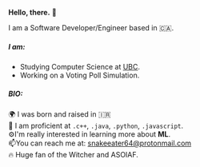 <strong>Hello, there.</strong> 👋 

I am a Software Developer/Engineer based in :canada:.
##### I am:
- Studying Computer Science at [UBC](https://github.com/ubc).
- Working on a Voting Poll Simulation.

##### BIO:
🌍 I was born and raised in :iran:<br>
:100: I am proficient at `.c++`, `.java`, `.python`, `.javascript`.<br>
⚙️I'm really interested in learning more about <strong>ML</strong>.<br>
📫You can reach me at: [snakeeater64@protonmail.com](snakeeater64@protonmail.com)<br>
:fire: Huge fan of the Witcher and ASOIAF.
